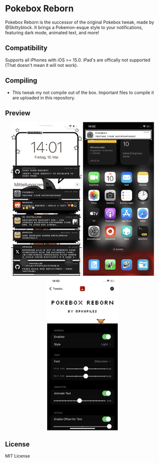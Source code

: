 # Pokebox Reborn
Pokebox Reborn is the successor of the original Pokebox tweak, made by @Skittyblock. It brings a Pokemon-esque style to your notifications, featuring dark mode, animated text, and more!

## Compatibility
Supports all iPhones with iOS >= 15.0. iPad's are offically not supported (That doesn't mean it will not work).

## Compiling
- This tweak my not compile out of the box. Important files to compile it are uploaded in this repository.

## Preview
<p align="center">
  <img src="https://raw.githubusercontent.com/pkgFiles/pkgfiles.github.io/main/depictions/com.pkgfiles.pokeboxreborn/screenshots/1.png" height="500">
  <img src="https://raw.githubusercontent.com/pkgFiles/pkgfiles.github.io/main/depictions/com.pkgfiles.pokeboxreborn/screenshots/2.png" height="500">
  <img src="https://raw.githubusercontent.com/pkgFiles/pkgfiles.github.io/main/depictions/com.pkgfiles.pokeboxreborn/screenshots/3.png" height="500">
</p>

## License
MIT License
